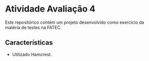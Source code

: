 # Atividade Avaliação 4

Este repositórico contém um projeto desenvolvido como exercício da matéria de testes na FATEC.

## Características
* Utilizado Hamcrest.
